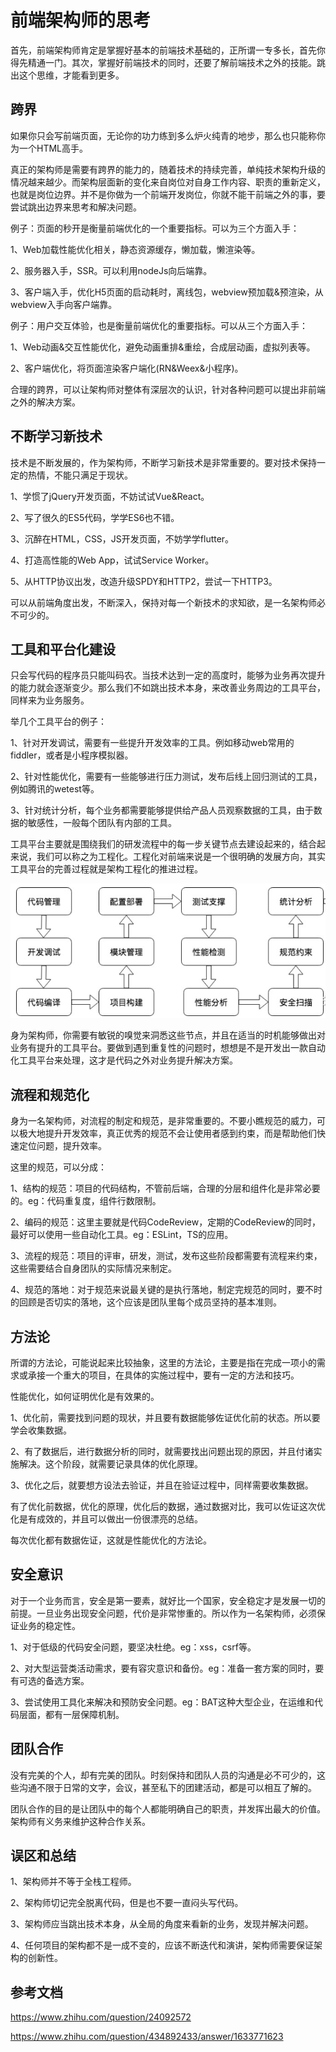 # 前端架构师的思考

首先，前端架构师肯定是掌握好基本的前端技术基础的，正所谓一专多长，首先你得先精通一门。其次，掌握好前端技术的同时，还要了解前端技术之外的技能。跳出这个思维，才能看到更多。

## 跨界

如果你只会写前端页面，无论你的功力练到多么炉火纯青的地步，那么也只能称你为一个HTML高手。

真正的架构师是需要有跨界的能力的，随着技术的持续完善，单纯技术架构升级的情况越来越少。而架构层面新的变化来自岗位对自身工作内容、职责的重新定义，也就是岗位边界。并不是你做为一个前端开发岗位，你就不能干前端之外的事，要尝试跳出边界来思考和解决问题。

例子：页面的秒开是衡量前端优化的一个重要指标。可以为三个方面入手：

1、Web加载性能优化相关，静态资源缓存，懒加载，懒渲染等。

2、服务器入手，SSR。可以利用nodeJs向后端靠。

3、客户端入手，优化H5页面的启动耗时，离线包，webview预加载&预渲染，从webview入手向客户端靠。

例子：用户交互体验，也是衡量前端优化的重要指标。可以从三个方面入手：

1、Web动画&交互性能优化，避免动画重排&重绘，合成层动画，虚拟列表等。

2、客户端优化，将页面渲染客户端化(RN&Weex&小程序)。

合理的跨界，可以让架构师对整体有深层次的认识，针对各种问题可以提出非前端之外的解决方案。

## 不断学习新技术

技术是不断发展的，作为架构师，不断学习新技术是非常重要的。要对技术保持一定的热情，不能只满足于现状。

1、学惯了jQuery开发页面，不妨试试Vue&React。

2、写了很久的ES5代码，学学ES6也不错。

3、沉醉在HTML，CSS，JS开发页面，不妨学学flutter。

4、打造高性能的Web App，试试Service Worker。

5、从HTTP协议出发，改造升级SPDY和HTTP2，尝试一下HTTP3。

可以从前端角度出发，不断深入，保持对每一个新技术的求知欲，是一名架构师必不可少的。

## 工具和平台化建设

只会写代码的程序员只能叫码农。当技术达到一定的高度时，能够为业务再次提升的能力就会逐渐变少。那么我们不如跳出技术本身，来改善业务周边的工具平台，同样来为业务服务。

举几个工具平台的例子：

1、针对开发调试，需要有一些提升开发效率的工具。例如移动web常用的fiddler，或者是小程序模拟器。

2、针对性能优化，需要有一些能够进行压力测试，发布后线上回归测试的工具，例如腾讯的wetest等。

3、针对统计分析，每个业务都需要能够提供给产品人员观察数据的工具，由于数据的敏感性，一般每个团队有内部的工具。

工具平台主要就是围绕我们的研发流程中的每一步关键节点去建设起来的，结合起来说，我们可以称之为工程化。工程化对前端来说是一个很明确的发展方向，其实工具平台的完善过程就是架构工程化的推进过程。

![工具和平台化流程节点](/note/assets/imgs/fe-tool-platform.png)

身为架构师，你需要有敏锐的嗅觉来洞悉这些节点，并且在适当的时机能够做出对业务有提升的工具平台。要做到遇到重复性的问题时，想想是不是开发出一款自动化工具平台来处理，这才是代码之外对业务提升解决方案。

## 流程和规范化

身为一名架构师，对流程的制定和规范，是非常重要的。不要小瞧规范的威力，可以极大地提升开发效率，真正优秀的规范不会让使用者感到约束，而是帮助他们快速定位问题，提升效率。

这里的规范，可以分成：

1、结构的规范：项目的代码结构，不管前后端，合理的分层和组件化是非常必要的。eg：代码重复度，组件行数限制。

2、编码的规范：这里主要就是代码CodeReview，定期的CodeReview的同时，最好可以使用一些自动化工具。eg：ESLint，TS的应用。

3、流程的规范：项目的评审，研发，测试，发布这些阶段都需要有流程来约束，这些需要结合自身团队的实际情况来制定。

4、规范的落地：对于规范来说最关键的是执行落地，制定完规范的同时，要不时的回顾是否切实的落地，这个应该是团队里每个成员坚持的基本准则。

## 方法论

所谓的方法论，可能说起来比较抽象，这里的方法论，主要是指在完成一项小的需求或承接一个重大的项目，在具体的实施过程中，要有一定的方法和技巧。

性能优化，如何证明优化是有效果的。

1、优化前，需要找到问题的现状，并且要有数据能够佐证优化前的状态。所以要学会收集数据。

2、有了数据后，进行数据分析的同时，就需要找出问题出现的原因，并且付诸实施解决。这个阶段，就需要记录具体的优化原理。

3、优化之后，就要想方设法去验证，并且在验证过程中，同样需要收集数据。

有了优化前数据，优化的原理，优化后的数据，通过数据对比，我可以佐证这次优化是有成效的，并且可以做出一份很漂亮的总结。

每次优化都有数据佐证，这就是性能优化的方法论。

## 安全意识

对于一个业务而言，安全是第一要素，就好比一个国家，安全稳定才是发展一切的前提。一旦业务出现安全问题，代价是非常惨重的。所以作为一名架构师，必须保证业务的稳定性。

1、对于低级的代码安全问题，要坚决杜绝。eg：xss，csrf等。

2、对大型运营类活动需求，要有容灾意识和备份。eg：准备一套方案的同时，要有可选的备选方案。

3、尝试使用工具化来解决和预防安全问题。eg：BAT这种大型企业，在运维和代码层面，都有一层保障机制。

## 团队合作

没有完美的个人，却有完美的团队。时刻保持和团队人员的沟通是必不可少的，这些沟通不限于日常的文字，会议，甚至私下的团建活动，都是可以相互了解的。

团队合作的目的是让团队中的每个人都能明确自己的职责，并发挥出最大的价值。架构师有义务来维护这种合作关系。

## 误区和总结

1、架构师并不等于全栈工程师。

2、架构师切记完全脱离代码，但是也不要一直闷头写代码。

3、架构师应当跳出技术本身，从全局的角度来看新的业务，发现并解决问题。

4、任何项目的架构都不是一成不变的，应该不断迭代和演讲，架构师需要保证架构的创新性。


## 参考文档

https://www.zhihu.com/question/24092572

https://www.zhihu.com/question/434892433/answer/1633771623